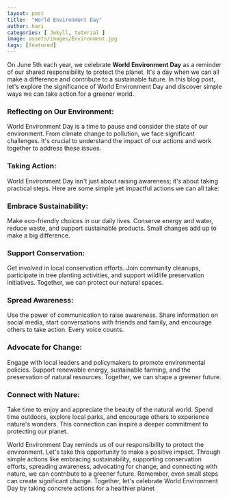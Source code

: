 ```yaml
---
layout: post
title:  "World Environment Day"
author: hari
categories: [ Jekyll, tutorial ]
image: assets/images/Environment.jpg
tags: [featured]
---
```


On June 5th each year, we celebrate **World Environment Day** as a reminder of our shared responsibility to protect the planet. It's a day when we can all make a difference and contribute to a sustainable future. In this blog post, let's explore the significance of World Environment Day and discover simple ways we can take action for a greener world.

### Reflecting on Our Environment:
World Environment Day is a time to pause and consider the state of our environment. From climate change to pollution, we face significant challenges. It's crucial to understand the impact of our actions and work together to address these issues.

### Taking Action:
World Environment Day isn't just about raising awareness; it's about taking practical steps. Here are some simple yet impactful actions we can all take:

### Embrace Sustainability: 
Make eco-friendly choices in our daily lives. Conserve energy and water, reduce waste, and support sustainable products. Small changes add up to make a big difference.

### Support Conservation: 
Get involved in local conservation efforts. Join community cleanups, participate in tree planting activities, and support wildlife preservation initiatives. Together, we can protect our natural spaces.

### Spread Awareness: 
Use the power of communication to raise awareness. Share information on social media, start conversations with friends and family, and encourage others to take action. Every voice counts.

### Advocate for Change: 
Engage with local leaders and policymakers to promote environmental policies. Support renewable energy, sustainable farming, and the preservation of natural resources. Together, we can shape a greener future.

### Connect with Nature: 
Take time to enjoy and appreciate the beauty of the natural world. Spend time outdoors, explore local parks, and encourage others to experience nature's wonders. This connection can inspire a deeper commitment to protecting our planet.

World Environment Day reminds us of our responsibility to protect the environment. Let's take this opportunity to make a positive impact. Through simple actions like embracing sustainability, supporting conservation efforts, spreading awareness, advocating for change, and connecting with nature, we can contribute to a greener future. Remember, even small steps can create significant change. Together, let's celebrate World Environment Day by taking concrete actions for a healthier planet